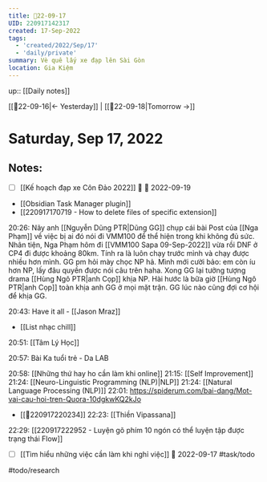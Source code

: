 ```yaml
---
title: 📝22-09-17
UID: 220917142317
created: 17-Sep-2022
tags:
  - 'created/2022/Sep/17'
  - 'daily/private'
summary: Vè quê lấy xe đạp lên Sài Gòn
location: Gia Kiệm
---
```


up:: [[Daily notes]]

[[📝22-09-16|<- Yesterday]] | [[📝22-09-18|Tomorrow ->]]
# Saturday, Sep 17, 2022

## Notes:
- [ ] [[Kế hoạch đạp xe Côn Đảo 2022]]  🔼 📅 2022-09-19 

- [[Obsidian Task Manager plugin]]
- [[220917170719 - How to delete files of specific extension]]


20:26: Nãy anh [[Nguyễn Dũng PTR|Dũng GG]] chụp cái bài Post của [[Nga Phạm]] về việc bị ai đó nói đi VMM100 để thể hiện trong khi không đủ sức. Nhân tiện, Nga Phạm hôm đi [[VMM100 Sapa 09-Sep-2022]] vừa rồi DNF ở CP4 đi được khoảng 80km. Tính ra là luôn chạy trước mình và chạy được nhiều hơn mình. GG pm hỏi mày chọc NP hả. Mình mới cười bảo: em còn íu hơn NP, lấy đâu quyền được nói câu trên haha. Xong GG lại tưởng tượng drama [[Hùng Ngô PTR|anh Cọp]] khịa NP. Hài hước là bữa giờ [[Hùng Ngô PTR|anh Cọp]] toàn khịa anh GG ở mọi mặt trận. GG lúc nào cũng đợi cơ hội để khịa GG.

20:43: Have it all - [[Jason Mraz]]
- [[List nhạc chill]]

20:51: [[Tâm Lý Học]]

20:57: Bài Ka tuổi trẻ -  Da LAB

20:58: [[Những thứ hay ho cần làm khi online]]
21:15: [[Self Improvement]]
21:24: [[Neuro-Linguistic Programming (NLP)|NLP]]
21:24: [[Natural Language Processing (NLP)]]
22:01: https://spiderum.com/bai-dang/Mot-vai-cau-hoi-tren-Quora-10dgkwKQ2kJo
- [[💬220917220234]]
22:23: [[Thiền Vipassana]]

22:29: [[220917222952 - Luyện gõ phím 10 ngón có thể luyện tập được trạng thái Flow]]

- [ ] [[Tìm hiểu những việc cần làm khi nghỉ việc]] 🛫 2022-09-17 #task/todo 

#todo/research 